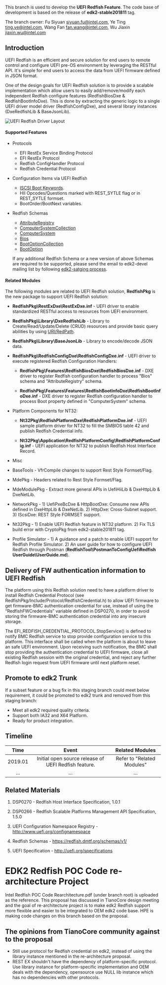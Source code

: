 This branch is used to develop the **UEFI Redfish Feature**. The code base of development is based on the release of **edk2-stable201811** tag.

The branch owner:
Fu Siyuan <siyuan.fu@intel.com>, Ye Ting <ting.ye@intel.com>, Wang Fan <fan.wang@intel.com>, Wu Jiaxin <jiaxin.wu@intel.com>

## Introduction
UEFI Redfish is an efficient and secure solution for end users to remote control and configure UEFI pre-OS environment by leveraging the RESTful API.  It's simple for end users to access the data from UEFI firmware defined in JSON format.

One of the design goals for UEFI Redfish solution is to provide a scalable implementation which allow users to easily add/remove/modify each independent Redfish configure features (RedfishBiosDxe & RedfishBootInfoDxe). This is done by extracting the generic logic to a single UEFI driver model driver (RedfishConfigDxe), and several library instances (DxeRedfishLib & BaseJsonLib).

![UEFI Redfish Driver Layout](https://github.com/tianocore/edk2-staging/blob/UEFI_Redfish/Images/RedfishDriverStack.png?raw=true)

#### Supported Features
  * Protocols
    * EFI RestEx Service Binding Protocol
    * EFI RestEx Protocol
    * Redfish ConfigHandler Protocol
    * Redfish Credential Protocol

  * Configuration Items via UEFI Redfish
    * [ISCSI Boot Keywords](http://www.uefi.org/confignamespace).
    * HII Opcodes/Questions marked with REST_SYTLE flag or in REST_SYTLE formset.
    * BootOrder/BootNext variables.

  * Redfish Schemas
    * [AttributeRegistry](https://redfish.dmtf.org/schemas/v1/AttributeRegistry.v1_1_0.json)
    * [ComputerSystemCollection](https://redfish.dmtf.org/schemas/ComputerSystemCollection.json)
    * [ComputerSystem](https://redfish.dmtf.org/schemas/v1/ComputerSystem.v1_5_0.json)
    * [Bios](https://redfish.dmtf.org/schemas/v1/Bios.v1_0_2.json)
    * [BootOptionCollection](https://redfish.dmtf.org/schemas/BootOptionCollection.json)
    * [BootOption](https://redfish.dmtf.org/schemas/BootOption.v1_0_0.json)

    If any additional Redfish Schema or a new version of above Schemas are required to be supported, please send the email to edk2-devel mailing list by following [edk2-satging process](https://github.com/tianocore/edk2-staging).

#### Related Modules
  The following modules are related to UEFI Redfish solution, **RedfishPkg** is the new package to support UEFI Redfish solution:
  * **RedfishPkg\RestExDxe\RestExDxe.inf** - UEFI driver to enable standardized RESTful access to resources from UEFI environment.

  * **RedfishPkg\Library\DxeRedfishLib** - Library to Create/Read/Update/Delete (CRUD) resources and provide basic query abilities by using [URI/RedPath](https://github.com/DMTF/libredfish).

  * **RedfishPkg\Library\BaseJsonLib** - Library to encode/decode JSON data.

  * **RedfishPkg\RedfishConfigDxe\RedfishConfigDxe.inf** - UEFI driver to execute registered Redfish Configuration Handlers:

    * **RedfishPkg\Features\RedfishBiosDxe\RedfishBiosDxe.inf** - DXE driver to register Redfish configuration handler to process "Bios" schema and "AttributeRegistry" schema.

    * **RedfishPkg\Features\Features\RedfishBootInfoDxe\RedfishBootInfoDxe.inf** - DXE driver to register Redfish configuration handler to process Boot property defined in "ComputerSystem" schema.

  * Platform Components for NT32:
    * **Nt32Pkg\RedfishPlatformDxe\RedfishPlatformDxe.inf** - UEFI sample platform driver for NT32 to fill the SMBIOS table 42 and publish Redfish Credential info.

    * **Nt32Pkg\Application\RedfishPlatformConfig\RedfishPlatformConfig.inf** - UEFI application for NT32 to publish Redfish Host Interface Record.

  * Misc
   * BaseTools - VfrCompile changes to support Rest Style Formset/Flag.

   * MdePkg - Headers related to Rest Style Formset/Flag.

   * MdeModulePkg - Extract more general APIs in UefiHiiLib & DxeHttpLib & DxeNetLib.

   * NetworkPkg -  1) UefiPxeBcDxe & HttpBootDxe: Consume new APIs defined in DxeHttpLib & DxeNetLib. 2) HttpDxe: Cross-Subnet support. 3) IScsiDxe: REST Style FORMSET support.

   * Nt32Pkg - 1) Enable UEFI Redfish feature in NT32 platform. 2) Fix TLS build error with CryptoPkg from edk2-stable201811 tag.

   * Profile Simulator - 1) A guidance and a patch to enable UEFI support for Redfish Profile Simulator. 2) An user guide for how to configure UEFI Redfish through Postman (**RedfishTool\PostmanToConfigUefiRedfish UserGuide\UserGuide.md**).

## Delivery of FW authentication information to UEFI Redfish
The platform using this Redfish solution need to have a platform driver to install Redfish Credential Protocol (see RedfishPkg/Include/Protocol/RedfishCredential.h) to allow UEFI firmware to get firmware-BMC authentication credential for use, instead of using the “RedfishFWCredentials” variable defined in DSP0270, in order to avoid storing the firmware-BMC authentication credential into any insecure storage.

The EFI_REDFISH_CREDENTIAL_PROTOCOL.StopService() is defined to notify BMC Redfish service to stop provide configuration service to this platform. This interface shall be called when the platform is about to leave an safe UEFI environment. Upon receiving such notification, the BMC shall stop providing the authentication credential to UEFI firmware, close all existing Redfish session with the original credential, and reject any further Redfish login request from UEFI firmware until next platform reset.

## Promote to edk2 Trunk
If a subset feature or a bug fix in this staging branch could meet below requirement, it could be promoted to edk2 trunk and removed from this staging branch:
* Meet all edk2 required quality criteria.
* Support both IA32 and X64 Platform.
* Ready for product integration.

## Timeline
| Time | Event | Related Modules |
|:----:|:-----:|:--------------:|
| 2019.01 | Initial open source release of UEFI Redfish feature. | Refer to "Related Modules" |
|...|...|...|

## Related Materials
1. DSP0270 - Redfish Host Interface Specification, 1.0.1

2. DSP0266 - Redfish Scalable Platforms Management API Specification, 1.5.0

3. UEFI Configuration Namespace Registry - http://www.uefi.org/confignamespace

4. Redfish Schemas - https://redfish.dmtf.org/schemas/v1/

5. UEFI Specification - http://uefi.org/specifications

# EDK2 Redfish POC Code re-architecture Project
Intel Redfish POC Code Rearchitecture.pdf (under branch root) is uploaded as the reference. This proposal has discussed in TianoCore design meeting and the goal of re-architecture project is to make edk2 Redfish support more flexible and easier to be integrated to OEM edk2 code base.
HPE is making code changes on this branch based on the proposal. 

## The opinions from TianoCore community against to the proposal
- Still use protocol for Redfish credential on edk2, instead of using the library instance mentioned in the re-architecture proposal.
- REST EX shouldn't have the dependency of platform-specific protocol. Use library instance for platform-specific implementation and OEM deals with the dependency, opensource use NULL lib instance which has no dependencies with other protocols.
